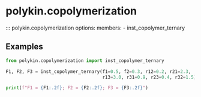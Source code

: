 # polykin.copolymerization

::: polykin.copolymerization
    options:
        members:
            - inst_copolymer_ternary

## Examples

```python exec="on" source="material-block"
from polykin.copolymerization import inst_copolymer_ternary

F1, F2, F3 = inst_copolymer_ternary(f1=0.5, f2=0.3, r12=0.2, r21=2.3,
                                    r13=3.0, r31=0.9, r23=0.4, r32=1.5)

print(f"F1 = {F1:.2f}; F2 = {F2:.2f}; F3 = {F3:.2f}")
```
